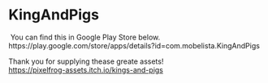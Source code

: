 # KingAndPigs
<img src="https://user-images.githubusercontent.com/55180559/183228085-90c559f3-5734-4386-a88e-4d1a4c6cde03.png" alt="">
You can find this in Google Play Store below.<br>
https://play.google.com/store/apps/details?id=com.mobelista.KingAndPigs

Thank you for supplying thease greate assets!<br>
https://pixelfrog-assets.itch.io/kings-and-pigs
